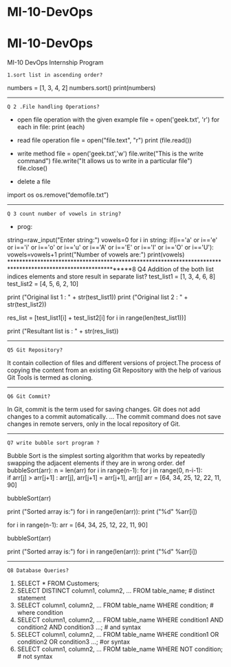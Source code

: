 # MI-10-DevOps
# MI-10-DevOps
MI-10 DevOps Internship Program

	1.sort list in ascending order?

numbers = [1, 3, 4, 2]
numbers.sort()
print(numbers)
******************************************************************************************************************
	Q 2 .File handling Operations?
* open file operation with the given example
file = open('geek.txt', 'r')
for each in file:
    print (each)
    
* read file operation
file = open("file.text", "r") 
print (file.read())

* write method
file = open('geek.txt','w')
file.write("This is the write command")
file.write("It allows us to write in a particular file")
file.close()

* delete a file

import os
os.remove(“demofile.txt”)

******************************************************************************************************
	Q 3 count number of vowels in string?
* prog:

string=raw_input("Enter string:")
vowels=0
for i in string:
      if(i=='a' or i=='e' or i=='i' or i=='o' or i=='u' or i=='A' or i=='E' or i=='I' or i=='O' or i=='U'):
            vowels=vowels+1
print("Number of vowels are:")
print(vowels)
***************************************************************************************************************8
	Q4 Addition of the both list indices elements and store result in separate list?
test_list1 = [1, 3, 4, 6, 8]
test_list2 = [4, 5, 6, 2, 10]
 
print ("Original list 1 : " + str(test_list1))
print ("Original list 2 : " + str(test_list2))
   
res_list = [test_list1[i] + test_list2[i] for i in range(len(test_list1))]
  
print ("Resultant list is : " + str(res_list))
******************************************************************************************************************************
	Q5 Git Repository?
It contain collection of files and different versions of project.The process of copying the content from an existing Git Repository with the help of various Git Tools is termed as cloning.
***************************************************************************************************************************************************
	Q6 Git Commit?
In Git, commit is the term used for saving changes. Git does not add changes to a commit automatically. ... The commit command does not save changes in remote servers, only in the local repository of Git.
*****************************************************************************************************************************************
	Q7 write bubble sort program ?
Bubble Sort is the simplest sorting algorithm that works by repeatedly swapping the adjacent elements if they are in wrong order.
def bubbleSort(arr):
    n = len(arr)
    for i in range(n-1):
        for j in range(0, n-i-1):           
            if arr[j] > arr[j+1] :
                arr[j], arr[j+1] = arr[j+1], arr[j]
  arr = [64, 34, 25, 12, 22, 11, 90]
  
bubbleSort(arr)
  
print ("Sorted array is:")
for i in range(len(arr)):
    print ("%d" %arr[i])
  
for i in range(n-1):
arr = [64, 34, 25, 12, 22, 11, 90]
  
bubbleSort(arr)
  
print ("Sorted array is:")
for i in range(len(arr)):
    print ("%d" %arr[i])
*************************************************************************************************
	Q8 Database Queries?
1.  SELECT * FROM Customers;
2.  SELECT DISTINCT column1, column2, ...
	FROM table_name;	# distinct statement
3.  SELECT column1, column2, ...
    FROM table_name
    WHERE condition;    # where condition
4.  SELECT column1, column2, ...
	FROM table_name
	WHERE condition1 AND condition2 AND condition3 ...; # and syntax
5.  SELECT column1, column2, ...
	FROM table_name
	WHERE condition1 OR condition2 OR condition3 ...; #or syntax
6.  SELECT column1, column2, ...
	FROM table_name
	WHERE NOT condition; # not syntax

